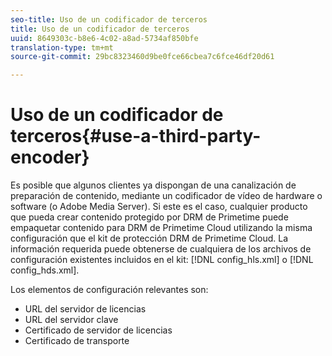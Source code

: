 ```yaml
---
seo-title: Uso de un codificador de terceros
title: Uso de un codificador de terceros
uuid: 8649303c-b8e6-4c02-a8ad-5734af850bfe
translation-type: tm+mt
source-git-commit: 29bc8323460d9be0fce66cbea7c6fce46df20d61

---
```



# Uso de un codificador de terceros{#use-a-third-party-encoder}

Es posible que algunos clientes ya dispongan de una canalización de preparación de contenido, mediante un codificador de vídeo de hardware o software (o Adobe Media Server). Si este es el caso, cualquier producto que pueda crear contenido protegido por DRM de Primetime puede empaquetar contenido para DRM de Primetime Cloud utilizando la misma configuración que el kit de protección DRM de Primetime Cloud. La información requerida puede obtenerse de cualquiera de los archivos de configuración existentes incluidos en el kit: [!DNL config_hls.xml] o [!DNL config_hds.xml].

Los elementos de configuración relevantes son:

* URL del servidor de licencias
* URL del servidor clave
* Certificado de servidor de licencias
* Certificado de transporte

